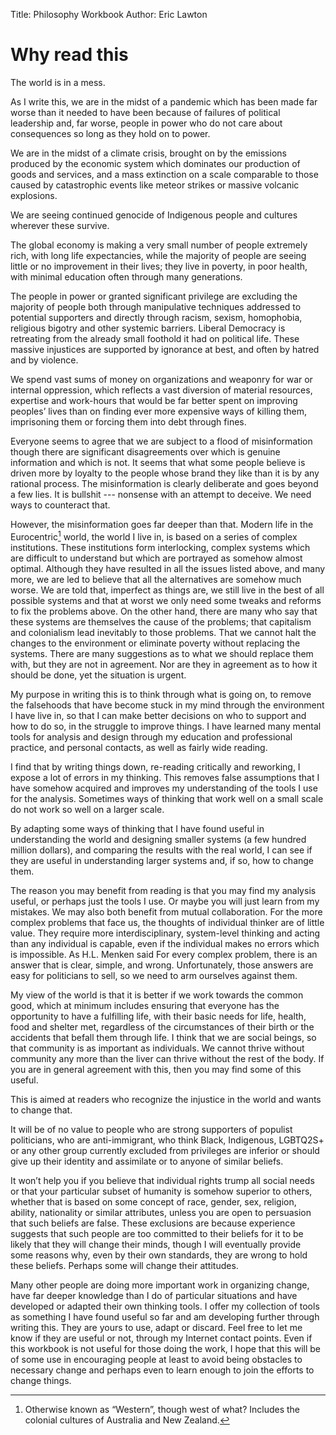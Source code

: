 Title: Philosophy Workbook
Author: Eric Lawton

# Why read this #
The world is in a mess.

As I write this, we are in the midst of a pandemic which has been made far worse than it needed to have been because of failures of political leadership and, far worse, people in power who do not care about consequences so long as they hold on to power.

We are in the midst of a climate crisis, brought on by the emissions produced by the economic system which dominates our production of goods and services, and a mass extinction on a scale comparable to those caused by catastrophic events like meteor strikes or massive volcanic explosions.

We are seeing continued genocide of Indigenous people and cultures wherever these survive.

The global economy is making a very small number of people extremely rich, with long life expectancies, while the majority of people are seeing little or no improvement in their lives; they live in poverty, in poor health, with minimal education often through many generations.

The people in power or granted significant privilege are excluding the majority of people both through manipulative techniques addressed to potential supporters and directly through racism, sexism, homophobia, religious bigotry and other systemic barriers. Liberal Democracy is retreating from the already small foothold it had on political life. These massive injustices are supported by ignorance at best, and often by hatred and by violence.

We spend vast sums of money on organizations and weaponry for war or internal oppression, which reflects a vast diversion of material resources, expertise and work-hours that would be far better spent on improving peoples’ lives than on finding ever more expensive ways of killing them, imprisoning them or forcing them into debt through fines.

Everyone seems to agree that we are subject to a flood of misinformation though there are significant disagreements over which is genuine information and which is not. It seems that what some people believe is driven more by loyalty to the people whose brand they like than it is by any rational process. The misinformation is clearly deliberate and goes beyond a few lies. It is bullshit --- nonsense with an attempt to deceive. We need ways to counteract that.

However, the misinformation goes far deeper than that. Modern life in the Eurocentric[^fn1] world, the world I live in, is based on a series of complex institutions. These institutions form interlocking, complex systems which are difficult to understand but which are portrayed as somehow almost optimal. Although they have resulted in all the issues listed above, and many more, we are led to believe that all the alternatives are somehow much worse. We are told that, imperfect as things are, we still live in the best of all possible systems and that at worst we only need some tweaks and reforms to fix the problems above.
On the other hand, there are many who say that these systems are themselves the cause of the problems; that capitalism and colonialism lead inevitably to those problems. That we cannot halt the changes to the environment or eliminate poverty without replacing the systems. There are many suggestions as to what we should replace them with, but they are not in agreement. Nor are they in agreement as to how it should be done, yet the situation is urgent.

My purpose in writing this is to think through what is going on, to remove the falsehoods that have become stuck in my mind through the environment I have live in, so that I can make better decisions on who to support and how to do so, in the struggle to improve things. I have learned many mental tools for analysis and design through my education and professional practice, and personal contacts, as well as fairly wide reading.

I find that by writing things down, re-reading critically and reworking, I expose a lot of errors in my thinking. This removes false assumptions that I have somehow acquired and improves my understanding of the tools I use for the analysis. Sometimes ways of thinking that work well on a small scale do not work so well on a larger scale.

By adapting some ways of thinking that I have found useful in understanding the world and designing smaller systems (a few hundred million dollars), and comparing the results with the real world, I can see if they are useful in understanding larger systems and, if so, how to change them.

The reason you may benefit from reading is that you may find my analysis useful, or perhaps just the tools I use. Or maybe you will just learn from my mistakes.
We may also both benefit from mutual collaboration. For the more complex problems that face us, the thoughts of individual thinker are of little value. They require more interdisciplinary, system-level thinking and acting than any individual is capable, even if the individual makes no errors which is impossible. As H.L. Menken said
For every complex problem, there is an answer that is clear, simple, and wrong.
Unfortunately, those answers are easy for politicians to sell, so we need to arm ourselves against them.

My view of the world is that it is better if we work towards the common good, which at minimum includes ensuring that everyone has the opportunity to have a fulfilling life, with their basic needs for life, health, food and shelter met, regardless of the circumstances of their birth or the accidents that befall them through life. I think that we are social beings, so that community is as important as individuals. We cannot thrive without community any more than the liver can thrive without the rest of the body. If you are in general agreement with this, then you may find some of this useful.

This is aimed at readers who recognize the injustice in the world and wants to change that.

It will be of no value to people who are strong supporters of populist politicians, who are anti-immigrant, who think Black, Indigenous, LGBTQ2S+  or any other group currently excluded from privileges are inferior or should give up their identity and assimilate or to anyone of similar beliefs.

It won’t help you if you believe that individual rights trump all social needs or that your particular subset of humanity is somehow superior to others, whether that is based on some concept of race, gender, sex, religion, ability, nationality or similar attributes, unless you are open to persuasion that such beliefs are false.
These exclusions are because experience suggests that such people are too committed to their beliefs for it to be likely that they will change their minds, though I will eventually provide some reasons why, even by their own standards, they are wrong to hold these beliefs. Perhaps some will change their attitudes.

Many other people are doing more important work in organizing change, have far deeper knowledge than I do of particular situations and have developed or adapted their own thinking tools. I offer my collection of tools as something I have found useful so far and am developing further through writing this. They are yours to use, adapt or discard. Feel free to let me know if they are useful or not, through my Internet contact points. Even if this workbook is not useful for those doing the work, I hope that this will be of some use in encouraging people at least to avoid being obstacles to necessary change and perhaps even to learn enough to join the efforts to change things.

[^fn1]: Otherwise known as “Western”, though west of what? Includes the colonial cultures of Australia and New Zealand.
